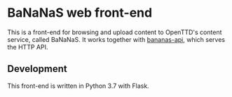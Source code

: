 # BaNaNaS web front-end

This is a front-end for browsing and upload content to OpenTTD's content service, called BaNaNaS.
It works together with [bananas-api](https://github.com/OpenTTD/bananas-api), which serves the HTTP API.


## Development

This front-end is written in Python 3.7 with Flask.
